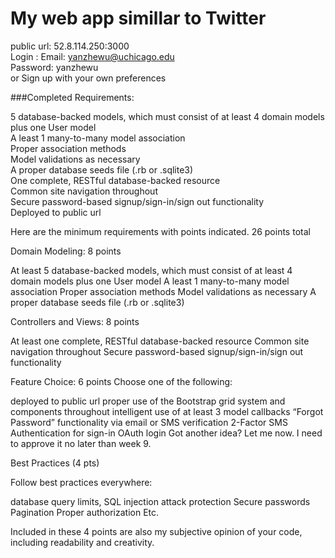 My web app simillar to Twitter
===========================================================

public url: 52.8.114.250:3000  
Login :   Email:    yanzhewu@uchicago.edu  
          Password: yanzhewu  
       or Sign up with your own preferences  

###Completed Requirements:  

5 database-backed models, which must consist of at least 4 domain models plus one User model  
A least 1 many-to-many model association  
Proper association methods  
Model validations as necessary  
A proper database seeds file (.rb or .sqlite3)  
One complete, RESTful database-backed resource  
Common site navigation throughout  
Secure password-based signup/sign-in/sign out functionality  
Deployed to public url  


Here are the minimum requirements with points indicated.
26 points total 
 
Domain Modeling: 8 points
 
At least 5 database-backed models, which must consist of at least 4 domain models plus one User model
A least 1 many-to-many model association
Proper association methods 
Model validations as necessary
A proper database seeds file (.rb or .sqlite3)
 
Controllers and Views: 8 points
 
At least one complete, RESTful database-backed resource
Common site navigation throughout
Secure password-based signup/sign-in/sign out functionality
 
Feature Choice: 6 points
Choose one of the following: 
 
deployed to public url
proper use of the Bootstrap grid system and components throughout
intelligent use of at least 3 model callbacks
“Forgot Password” functionality via email or SMS verification
2-Factor SMS Authentication for sign-in
OAuth login
Got another idea? Let me now.  I need to approve it no later than week 9.
 
Best Practices (4 pts)
 
Follow best practices everywhere:
 
 
database query limits,
SQL injection attack protection
Secure passwords
Pagination
Proper authorization
Etc.
 
Included in these 4 points are also my subjective opinion of your code, including readability and creativity.
 
 
